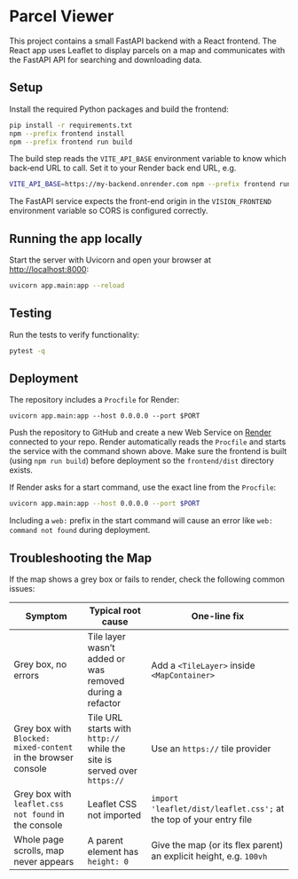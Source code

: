 # Parcel Viewer

This project contains a small FastAPI backend with a React frontend. The React app uses Leaflet to display parcels on a map and communicates with the FastAPI API for searching and downloading data.

## Setup

Install the required Python packages and build the frontend:

```bash
pip install -r requirements.txt
npm --prefix frontend install
npm --prefix frontend run build
```

The build step reads the `VITE_API_BASE` environment variable to know which
back‐end URL to call. Set it to your Render back end URL, e.g.

```bash
VITE_API_BASE=https://my-backend.onrender.com npm --prefix frontend run build
```

The FastAPI service expects the front-end origin in the `VISION_FRONTEND`
environment variable so CORS is configured correctly.

## Running the app locally

Start the server with Uvicorn and open your browser at <http://localhost:8000>:

```bash
uvicorn app.main:app --reload
```

## Testing

Run the tests to verify functionality:

```bash
pytest -q
```

## Deployment

The repository includes a `Procfile` for Render:

```procfile
uvicorn app.main:app --host 0.0.0.0 --port $PORT
```

Push the repository to GitHub and create a new Web Service on [Render](https://render.com/) connected to your repo. Render automatically reads the `Procfile` and starts the service with the command shown above. Make sure the frontend is built (using `npm run build`) before deployment so the `frontend/dist` directory exists.

If Render asks for a start command, use the exact line from the `Procfile`:

```bash
uvicorn app.main:app --host 0.0.0.0 --port $PORT
```

Including a `web:` prefix in the start command will cause an error like `web: command not found` during deployment.

## Troubleshooting the Map

If the map shows a grey box or fails to render, check the following common issues:

| Symptom | Typical root cause | One-line fix |
|---------|-------------------|--------------|
| Grey box, no errors | Tile layer wasn’t added or was removed during a refactor | Add a `<TileLayer>` inside `<MapContainer>` |
| Grey box with `Blocked: mixed-content` in the browser console | Tile URL starts with `http://` while the site is served over `https://` | Use an `https://` tile provider |
| Grey box with `leaflet.css not found` in the console | Leaflet CSS not imported | `import 'leaflet/dist/leaflet.css';` at the top of your entry file |
| Whole page scrolls, map never appears | A parent element has `height: 0` | Give the map (or its flex parent) an explicit height, e.g. `100vh` |
